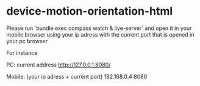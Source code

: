 # device-motion-orientation-html

Please run ´bundle exec compass watch & live-server´ and open it in your mobile browser using your ip adress with the current port that is opened in your pc browser

For instance 

PC: current address http://127.0.0.1:8080/

Mobile: (your ip adress + current port) 192.168.0.4:8080
